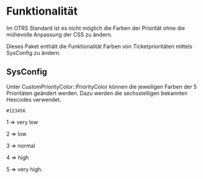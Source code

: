 # Funktionalität

Im OTRS Standard ist es nicht möglich die Farben der Priorität ohne die mühevolle Anpassung der CSS zu ändern.

Dieses Paket enthält die Funktionalität Farben von Ticketprioritäten mittels SysConfig zu ändern.

## SysConfig
Unter CustomPriorityColor::PriorityColor können die jeweiligen Farben der 5 Prioritäten geändert werden.
Dazu werden die sechsstelligen bekannten Hexcodes verwendet.

`
  #123456
`

1 => very low

2 => low

3 => normal

4 => high

5 => very high.